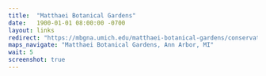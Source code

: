 ```yaml
---
title:  "Matthaei Botanical Gardens"
date:   1900-01-01 08:00:00 -0700
layout: links
redirect: "https://mbgna.umich.edu/matthaei-botanical-gardens/conservatory/"
maps_navigate: "Matthaei Botanical Gardens, Ann Arbor, MI"
wait: 5
screenshot: true
---
```


